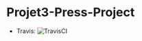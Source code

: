 # Projet3-Press-Project

- Travis: ![TravisCI](https://travis-ci.com/lwolf83/Project3---Press-Project.svg?branch=master)
